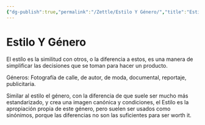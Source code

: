 ```yaml
---
{"dg-publish":true,"permalink":"/Zettle/Estilo Y Género/","title":"Estilo Y Género","tags":["Idea,"],"noteIcon":"","created":"2023-04-24T16:43:23.647-05:00","updated":"2023-08-26T20:26:43.847-05:00"}
---
```



# Estilo Y Género

El estílo es la similitud con otros, o la diferencia a estos, es una manera de simplificar las decisiones que se toman para hacer un producto.

Géneros: Fotografía de calle, de autor, de moda, documental, reportaje, publicitaria.

Similar al estilo el género, con la diferencia de que suele ser mucho más estandarizado, y crea una imagen canónica y condiciones, el Estilo es la apropiación propia de este género, pero suelen ser usados como sinónimos, porque las diferencias no son las suficientes para ser worth it.
